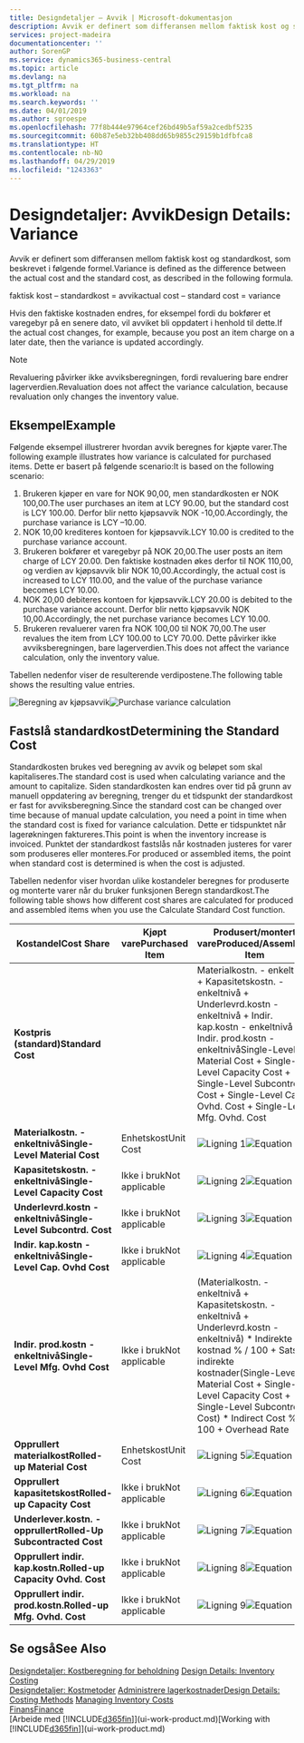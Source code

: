 ```yaml
---
title: Designdetaljer – Avvik | Microsoft-dokumentasjon
description: Avvik er definert som differansen mellom faktisk kost og standardkost, som beskrevet i følgende formel.
services: project-madeira
documentationcenter: ''
author: SorenGP
ms.service: dynamics365-business-central
ms.topic: article
ms.devlang: na
ms.tgt_pltfrm: na
ms.workload: na
ms.search.keywords: ''
ms.date: 04/01/2019
ms.author: sgroespe
ms.openlocfilehash: 77f8b444e97964cef26bd49b5af59a2cedbf5235
ms.sourcegitcommit: 60b87e5eb32bb408dd65b9855c29159b1dfbfca8
ms.translationtype: HT
ms.contentlocale: nb-NO
ms.lasthandoff: 04/29/2019
ms.locfileid: "1243363"
---
```

# <a name="design-details-variance"></a><span data-ttu-id="c638d-103">Designdetaljer: Avvik</span><span class="sxs-lookup"><span data-stu-id="c638d-103">Design Details: Variance</span></span>
<span data-ttu-id="c638d-104">Avvik er definert som differansen mellom faktisk kost og standardkost, som beskrevet i følgende formel.</span><span class="sxs-lookup"><span data-stu-id="c638d-104">Variance is defined as the difference between the actual cost and the standard cost, as described in the following formula.</span></span>  

 <span data-ttu-id="c638d-105">faktisk kost – standardkost = avvik</span><span class="sxs-lookup"><span data-stu-id="c638d-105">actual cost – standard cost = variance</span></span>  

 <span data-ttu-id="c638d-106">Hvis den faktiske kostnaden endres, for eksempel fordi du bokfører et varegebyr på en senere dato, vil avviket bli oppdatert i henhold til dette.</span><span class="sxs-lookup"><span data-stu-id="c638d-106">If the actual cost changes, for example, because you post an item charge on a later date, then the variance is updated accordingly.</span></span>  

> [!NOTE]  
>  <span data-ttu-id="c638d-107">Revaluering påvirker ikke avviksberegningen, fordi revaluering bare endrer lagerverdien.</span><span class="sxs-lookup"><span data-stu-id="c638d-107">Revaluation does not affect the variance calculation, because revaluation only changes the inventory value.</span></span>  

## <a name="example"></a><span data-ttu-id="c638d-108">Eksempel</span><span class="sxs-lookup"><span data-stu-id="c638d-108">Example</span></span>  
 <span data-ttu-id="c638d-109">Følgende eksempel illustrerer hvordan avvik beregnes for kjøpte varer.</span><span class="sxs-lookup"><span data-stu-id="c638d-109">The following example illustrates how variance is calculated for purchased items.</span></span> <span data-ttu-id="c638d-110">Dette er basert på følgende scenario:</span><span class="sxs-lookup"><span data-stu-id="c638d-110">It is based on the following scenario:</span></span>  

1.  <span data-ttu-id="c638d-111">Brukeren kjøper en vare for NOK 90,00, men standardkosten er NOK 100,00.</span><span class="sxs-lookup"><span data-stu-id="c638d-111">The user purchases an item at LCY 90.00, but the standard cost is LCY 100.00.</span></span> <span data-ttu-id="c638d-112">Derfor blir netto kjøpsavvik NOK -10,00.</span><span class="sxs-lookup"><span data-stu-id="c638d-112">Accordingly, the purchase variance is LCY –10.00.</span></span>  
2.  <span data-ttu-id="c638d-113">NOK 10,00 krediteres kontoen for kjøpsavvik.</span><span class="sxs-lookup"><span data-stu-id="c638d-113">LCY 10.00 is credited to the purchase variance account.</span></span>  
3.  <span data-ttu-id="c638d-114">Brukeren bokfører et varegebyr på NOK 20,00.</span><span class="sxs-lookup"><span data-stu-id="c638d-114">The user posts an item charge of LCY 20.00.</span></span> <span data-ttu-id="c638d-115">Den faktiske kostnaden økes derfor til NOK 110,00, og verdien av kjøpsavvik blir NOK 10,00.</span><span class="sxs-lookup"><span data-stu-id="c638d-115">Accordingly, the actual cost is increased to LCY 110.00, and the value of the purchase variance becomes LCY 10.00.</span></span>  
4.  <span data-ttu-id="c638d-116">NOK 20,00 debiteres kontoen for kjøpsavvik.</span><span class="sxs-lookup"><span data-stu-id="c638d-116">LCY 20.00 is debited to the purchase variance account.</span></span> <span data-ttu-id="c638d-117">Derfor blir netto kjøpsavvik NOK 10,00.</span><span class="sxs-lookup"><span data-stu-id="c638d-117">Accordingly, the net purchase variance becomes LCY 10.00.</span></span>  
5.  <span data-ttu-id="c638d-118">Brukeren revaluerer varen fra NOK 100,00 til NOK 70,00.</span><span class="sxs-lookup"><span data-stu-id="c638d-118">The user revalues the item from LCY 100.00 to LCY 70.00.</span></span> <span data-ttu-id="c638d-119">Dette påvirker ikke avviksberegningen, bare lagerverdien.</span><span class="sxs-lookup"><span data-stu-id="c638d-119">This does not affect the variance calculation, only the inventory value.</span></span>  

 <span data-ttu-id="c638d-120">Tabellen nedenfor viser de resulterende verdipostene.</span><span class="sxs-lookup"><span data-stu-id="c638d-120">The following table shows the resulting value entries.</span></span>  

 <span data-ttu-id="c638d-121">![Beregning av kjøpsavvik](media/design_details_inventory_costing_11_purchase_variance.png "Beregning av kjøpsavvik")</span><span class="sxs-lookup"><span data-stu-id="c638d-121">![Purchase variance calculation](media/design_details_inventory_costing_11_purchase_variance.png "Purchase variance calculation")</span></span>  

## <a name="determining-the-standard-cost"></a><span data-ttu-id="c638d-122">Fastslå standardkost</span><span class="sxs-lookup"><span data-stu-id="c638d-122">Determining the Standard Cost</span></span>  
 <span data-ttu-id="c638d-123">Standardkosten brukes ved beregning av avvik og beløpet som skal kapitaliseres.</span><span class="sxs-lookup"><span data-stu-id="c638d-123">The standard cost is used when calculating variance and the amount to capitalize.</span></span> <span data-ttu-id="c638d-124">Siden standardkosten kan endres over tid på grunn av manuell oppdatering av beregning, trenger du et tidspunkt der standardkost er fast for avviksberegning.</span><span class="sxs-lookup"><span data-stu-id="c638d-124">Since the standard cost can be changed over time because of manual update calculation, you need a point in time when the standard cost is fixed for variance calculation.</span></span> <span data-ttu-id="c638d-125">Dette er tidspunktet når lagerøkningen faktureres.</span><span class="sxs-lookup"><span data-stu-id="c638d-125">This point is when the inventory increase is invoiced.</span></span> <span data-ttu-id="c638d-126">Punktet der standardkost fastslås når kostnaden justeres for varer som produseres eller monteres.</span><span class="sxs-lookup"><span data-stu-id="c638d-126">For produced or assembled items, the point when standard cost is determined is when the cost is adjusted.</span></span>  

 <span data-ttu-id="c638d-127">Tabellen nedenfor viser hvordan ulike kostandeler beregnes for produserte og monterte varer når du bruker funksjonen Beregn standardkost.</span><span class="sxs-lookup"><span data-stu-id="c638d-127">The following table shows how different cost shares are calculated for produced and assembled items when you use the Calculate Standard Cost function.</span></span>  

|<span data-ttu-id="c638d-128">Kostandel</span><span class="sxs-lookup"><span data-stu-id="c638d-128">Cost Share</span></span>|<span data-ttu-id="c638d-129">Kjøpt vare</span><span class="sxs-lookup"><span data-stu-id="c638d-129">Purchased Item</span></span>|<span data-ttu-id="c638d-130">Produsert/montert vare</span><span class="sxs-lookup"><span data-stu-id="c638d-130">Produced/Assembled Item</span></span>|  
|----------------|--------------------|------------------------------|  
|<span data-ttu-id="c638d-131">**Kostpris (standard)**</span><span class="sxs-lookup"><span data-stu-id="c638d-131">**Standard Cost**</span></span>||<span data-ttu-id="c638d-132">Materialkostn. - enkeltnivå + Kapasitetskostn. - enkeltnivå + Underlevrd.kostn - enkeltnivå + Indir. kap.kostn - enkeltnivå + Indir. prod.kostn - enkeltnivå</span><span class="sxs-lookup"><span data-stu-id="c638d-132">Single-Level Material Cost + Single-Level Capacity Cost + Single-Level Subcontrd. Cost + Single-Level Cap. Ovhd. Cost + Single-Level Mfg. Ovhd. Cost</span></span>|  
|<span data-ttu-id="c638d-133">**Materialkostn. - enkeltnivå**</span><span class="sxs-lookup"><span data-stu-id="c638d-133">**Single-Level Material Cost**</span></span>|<span data-ttu-id="c638d-134">Enhetskost</span><span class="sxs-lookup"><span data-stu-id="c638d-134">Unit Cost</span></span>|<span data-ttu-id="c638d-135">![Ligning 1](media/design_details_inventory_costing_11_equation_1.png "Ligning 1")</span><span class="sxs-lookup"><span data-stu-id="c638d-135">![Equation 1](media/design_details_inventory_costing_11_equation_1.png "Equation 1")</span></span>|  
|<span data-ttu-id="c638d-136">**Kapasitetskostn. - enkeltnivå**</span><span class="sxs-lookup"><span data-stu-id="c638d-136">**Single-Level Capacity Cost**</span></span>|<span data-ttu-id="c638d-137">Ikke i bruk</span><span class="sxs-lookup"><span data-stu-id="c638d-137">Not applicable</span></span>|<span data-ttu-id="c638d-138">![Ligning 2](media/design_details_inventory_costing_11_equation_2.png "Ligning 2")</span><span class="sxs-lookup"><span data-stu-id="c638d-138">![Equation 2](media/design_details_inventory_costing_11_equation_2.png "Equation 2")</span></span>|  
|<span data-ttu-id="c638d-139">**Underlevrd.kostn - enkeltnivå**</span><span class="sxs-lookup"><span data-stu-id="c638d-139">**Single-Level Subcontrd. Cost**</span></span>|<span data-ttu-id="c638d-140">Ikke i bruk</span><span class="sxs-lookup"><span data-stu-id="c638d-140">Not applicable</span></span>|<span data-ttu-id="c638d-141">![Ligning 3](media/design_details_inventory_costing_11_equation_3.png "Ligning 3")</span><span class="sxs-lookup"><span data-stu-id="c638d-141">![Equation 3](media/design_details_inventory_costing_11_equation_3.png "Equation 3")</span></span>|  
|<span data-ttu-id="c638d-142">**Indir. kap.kostn - enkeltnivå**</span><span class="sxs-lookup"><span data-stu-id="c638d-142">**Single-Level Cap. Ovhd Cost**</span></span>|<span data-ttu-id="c638d-143">Ikke i bruk</span><span class="sxs-lookup"><span data-stu-id="c638d-143">Not applicable</span></span>|<span data-ttu-id="c638d-144">![Ligning 4](media/design_details_inventory_costing_11_equation_4.png "Ligning 4")</span><span class="sxs-lookup"><span data-stu-id="c638d-144">![Equation 4](media/design_details_inventory_costing_11_equation_4.png "Equation 4")</span></span>|  
|<span data-ttu-id="c638d-145">**Indir. prod.kostn - enkeltnivå**</span><span class="sxs-lookup"><span data-stu-id="c638d-145">**Single-Level Mfg. Ovhd Cost**</span></span>|<span data-ttu-id="c638d-146">Ikke i bruk</span><span class="sxs-lookup"><span data-stu-id="c638d-146">Not applicable</span></span>|<span data-ttu-id="c638d-147">(Materialkostn. - enkeltnivå + Kapasitetskostn. - enkeltnivå + Underlevrd.kostn - enkeltnivå) \* Indirekte kostnad % / 100 + Sats for indirekte kostnader</span><span class="sxs-lookup"><span data-stu-id="c638d-147">(Single-Level Material Cost + Single-Level Capacity Cost + Single-Level Subcontrd. Cost) \* Indirect Cost % / 100 + Overhead Rate</span></span>|  
|<span data-ttu-id="c638d-148">**Opprullert materialkost**</span><span class="sxs-lookup"><span data-stu-id="c638d-148">**Rolled-up Material Cost**</span></span>|<span data-ttu-id="c638d-149">Enhetskost</span><span class="sxs-lookup"><span data-stu-id="c638d-149">Unit Cost</span></span>|<span data-ttu-id="c638d-150">![Ligning 5](media/design_details_inventory_costing_11_equation_5.png "Ligning 5")</span><span class="sxs-lookup"><span data-stu-id="c638d-150">![Equation 5](media/design_details_inventory_costing_11_equation_5.png "Equation 5")</span></span>|  
|<span data-ttu-id="c638d-151">**Opprullert kapasitetskost**</span><span class="sxs-lookup"><span data-stu-id="c638d-151">**Rolled-up Capacity Cost**</span></span>|<span data-ttu-id="c638d-152">Ikke i bruk</span><span class="sxs-lookup"><span data-stu-id="c638d-152">Not applicable</span></span>|<span data-ttu-id="c638d-153">![Ligning 6](media/design_details_inventory_costing_11_equation_6.png "Ligning 6")</span><span class="sxs-lookup"><span data-stu-id="c638d-153">![Equation 6](media/design_details_inventory_costing_11_equation_6.png "Equation 6")</span></span>|  
|<span data-ttu-id="c638d-154">**Underlever.kostn. - opprullert**</span><span class="sxs-lookup"><span data-stu-id="c638d-154">**Rolled-Up Subcontracted Cost**</span></span>|<span data-ttu-id="c638d-155">Ikke i bruk</span><span class="sxs-lookup"><span data-stu-id="c638d-155">Not applicable</span></span>|<span data-ttu-id="c638d-156">![Ligning 7](media/design_details_inventory_costing_11_equation_7.png "Ligning 7")</span><span class="sxs-lookup"><span data-stu-id="c638d-156">![Equation 7](media/design_details_inventory_costing_11_equation_7.png "Equation 7")</span></span>|  
|<span data-ttu-id="c638d-157">**Opprullert indir. kap.kostn.**</span><span class="sxs-lookup"><span data-stu-id="c638d-157">**Rolled-up Capacity Ovhd. Cost**</span></span>|<span data-ttu-id="c638d-158">Ikke i bruk</span><span class="sxs-lookup"><span data-stu-id="c638d-158">Not applicable</span></span>|<span data-ttu-id="c638d-159">![Ligning 8](media/design_details_inventory_costing_11_equation_8.png "Ligning 8")</span><span class="sxs-lookup"><span data-stu-id="c638d-159">![Equation 8](media/design_details_inventory_costing_11_equation_8.png "Equation 8")</span></span>|  
|<span data-ttu-id="c638d-160">**Opprullert indir. prod.kostn.**</span><span class="sxs-lookup"><span data-stu-id="c638d-160">**Rolled-up Mfg. Ovhd. Cost**</span></span>|<span data-ttu-id="c638d-161">Ikke i bruk</span><span class="sxs-lookup"><span data-stu-id="c638d-161">Not applicable</span></span>|<span data-ttu-id="c638d-162">![Ligning 9](media/design_details_inventory_costing_11_equation_9.png "Ligning 9")</span><span class="sxs-lookup"><span data-stu-id="c638d-162">![Equation 9](media/design_details_inventory_costing_11_equation_9.png "Equation 9")</span></span>|  

## <a name="see-also"></a><span data-ttu-id="c638d-163">Se også</span><span class="sxs-lookup"><span data-stu-id="c638d-163">See Also</span></span>  
 <span data-ttu-id="c638d-164">[Designdetaljer: Kostberegning for beholdning](design-details-inventory-costing.md) </span><span class="sxs-lookup"><span data-stu-id="c638d-164">[Design Details: Inventory Costing](design-details-inventory-costing.md) </span></span>  
 <span data-ttu-id="c638d-165">[Designdetaljer: Kostmetoder](design-details-costing-methods.md) [Administrere lagerkostnader](finance-manage-inventory-costs.md)</span><span class="sxs-lookup"><span data-stu-id="c638d-165">[Design Details: Costing Methods](design-details-costing-methods.md) [Managing Inventory Costs](finance-manage-inventory-costs.md)</span></span>  
 [<span data-ttu-id="c638d-166">Finans</span><span class="sxs-lookup"><span data-stu-id="c638d-166">Finance</span></span>](finance.md)  
 <span data-ttu-id="c638d-167">[Arbeide med [!INCLUDE[d365fin](includes/d365fin_md.md)]](ui-work-product.md)</span><span class="sxs-lookup"><span data-stu-id="c638d-167">[Working with [!INCLUDE[d365fin](includes/d365fin_md.md)]](ui-work-product.md)</span></span>
